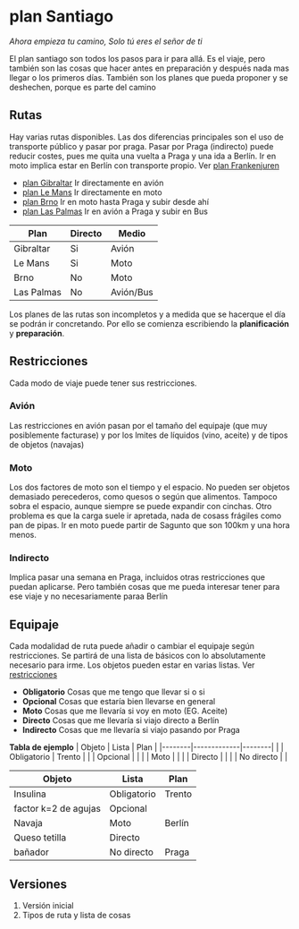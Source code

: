 # plan Santiago
_Ahora empieza tu camino, Solo tú eres el señor de ti_

El plan santiago son todos los pasos para ir para allá. Es el viaje, pero también son las cosas que hacer antes en preparación y después nada mas llegar o los primeros días. También son los planes que pueda proponer y se deshechen, porque es parte del camino

## Rutas
Hay varias rutas disponibles. Las dos diferencias principales son el uso de transporte público y pasar por praga. Pasar por Praga (indirecto) puede reducir costes, pues me quita una vuelta a Praga y una ida a Berlín. Ir en moto implica estar en Berlín con transporte propio. Ver [plan Frankenjuren](Frankenjuren.md)

- [plan Gibraltar](Gibraltar.md) Ir directamente en avión
- [plan Le Mans](Le%20Mans.md) Ir directamente en moto
- [plan Brno](Brno.md) Ir en moto hasta Praga y subir desde ahí
- [plan Las Palmas](Las%20Palmas.md) Ir en avión a Praga y subir en Bus

| Plan       | Directo | Medio     |
|------------|---------|-----------|
| Gibraltar  | Si      | Avión     |
| Le Mans    | Si      | Moto      |
| Brno       | No      | Moto      |
| Las Palmas | No      | Avión/Bus |

Los planes de las rutas son incompletos y a medida que se hacerque el día se podrán ir concretando. Por ello se comienza escribiendo la **planificación** y **preparación**. 

## Restricciones
Cada modo de viaje puede tener sus restricciones. 

### Avión
Las restricciones en avión pasan por el tamaño del equipaje (que muy posiblemente facturase) y por los lmites de líquidos (vino, aceite) y de tipos de objetos (navajas)

### Moto
Los dos factores de moto son el tiempo y el espacio. No pueden ser objetos demasiado perecederos, como quesos o según que alimentos. Tampoco sobra el espacio, aunque siempre se puede expandir con cinchas. Otro problema es que la carga suele ir apretada, nada de cosass frágiles como pan de pipas. Ir en moto puede partir de Sagunto que son 100km y una hora menos.

### Indirecto
Implica pasar una semana en Praga, incluidos otras restricciones que puedan aplicarse. Pero también cosas que me pueda interesar tener para ese viaje y no necesariamente paraa Berlín


## Equipaje
Cada modalidad de ruta puede añadir o cambiar el equipaje según restricciones. Se partirá de una lista de básicos con lo absolutamente necesario para irme. Los objetos pueden estar en varias listas. Ver [restricciones](#restricciones)
- **Obligatorio** Cosas que me tengo que llevar si o si
- **Opcional** Cosas que estaría bien llevarse en general
- **Moto** Cosas que me llevaría si voy en moto (EG. Aceite)
- **Directo** Cosas que me llevaría si viajo directo a Berlín
- **Indirecto** Cosas que me llevaría si viajo pasando por Praga

**Tabla de ejemplo**
| Objeto | Lista       | Plan   |
|--------|-------------|--------|
|        | Obligatorio | Trento |
|        | Opcional    |        |
|        | Moto        |        |
|        | Directo     |        |
|        | No directo  |        |



| Objeto                                                                              | Lista       | Plan   |
|-------------------------------------------------------------------------------------|-------------|--------|
| Insulina                                                                            | Obligatorio | Trento |
| factor k=2 de agujas                                                                | Opcional    |        |
| Navaja                                                                              | Moto        | Berlín |
| Queso tetilla                                                                       | Directo     |        |
| bañador                                                                             | No directo  | Praga  |



## Versiones
1. Versión inicial
2. Tipos de ruta y lista de cosas